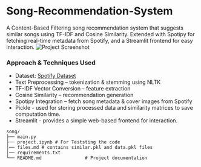 # Song-Recommendation-System

A Content-Based Filtering song recommendation system that suggests similar songs using TF-IDF and Cosine Similarity. Extended with Spotipy for fetching real-time metadata from Spotify, and a Streamlit frontend for easy interaction.
![Project Screenshot](./images/homepage.png)

### Approach & Techniques Used
- Dataset: [Spotify Dataset](https://drive.google.com/uc?id=1YA5XPVjTS-MEYKa71vu7qI9f6gYpD0rv)
- Text Preprocessing – tokenization & stemming using NLTK
- TF-IDF Vector Conversion – feature extraction
- Cosine Similarity – recommendation generation
- Spotipy Integration – fetch song metadata & cover images from Spotify
- Pickle - used for storing processed data and similarity matrices to save computation time.
- Streamlit - provides a simple web-based frontend for interaction.
  
```plaintext
song/
├── main.py
├── project.ipynb # For Teststing the code
│── files.md # contains similar.pkl and data.pkl files 
│── requirements.txt
└── README.md                # Project documentation
```
